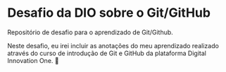 # Desafio da DIO sobre o Git/GitHub

Repositório de desafio para o aprendizado de Git/Github.

Neste desafio, eu irei incluir as anotações do meu aprendizado realizado através do curso de introdução de Git e GitHub da plataforma Digital Innovation One. :wave:
